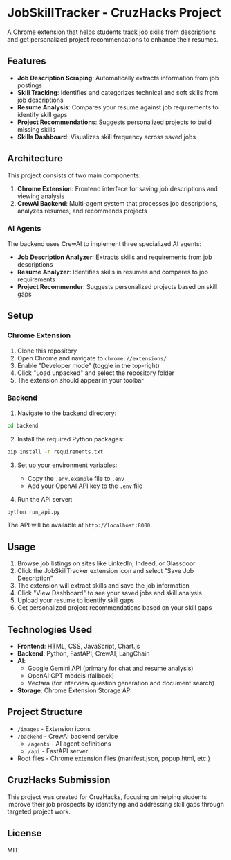 # JobSkillTracker - CruzHacks Project

A Chrome extension that helps students track job skills from descriptions and get personalized project recommendations to enhance their resumes.

## Features

- **Job Description Scraping**: Automatically extracts information from job postings
- **Skill Tracking**: Identifies and categorizes technical and soft skills from job descriptions
- **Resume Analysis**: Compares your resume against job requirements to identify skill gaps
- **Project Recommendations**: Suggests personalized projects to build missing skills
- **Skills Dashboard**: Visualizes skill frequency across saved jobs

## Architecture

This project consists of two main components:

1. **Chrome Extension**: Frontend interface for saving job descriptions and viewing analysis
2. **CrewAI Backend**: Multi-agent system that processes job descriptions, analyzes resumes, and recommends projects

### AI Agents

The backend uses CrewAI to implement three specialized AI agents:

- **Job Description Analyzer**: Extracts skills and requirements from job descriptions
- **Resume Analyzer**: Identifies skills in resumes and compares to job requirements
- **Project Recommender**: Suggests personalized projects based on skill gaps

## Setup

### Chrome Extension

1. Clone this repository
2. Open Chrome and navigate to `chrome://extensions/`
3. Enable "Developer mode" (toggle in the top-right)
4. Click "Load unpacked" and select the repository folder
5. The extension should appear in your toolbar

### Backend

1. Navigate to the backend directory:
```bash
cd backend
```

2. Install the required Python packages:
```bash
pip install -r requirements.txt
```

3. Set up your environment variables:
   - Copy the `.env.example` file to `.env`
   - Add your OpenAI API key to the `.env` file

4. Run the API server:
```bash
python run_api.py
```

The API will be available at `http://localhost:8000`.

## Usage

1. Browse job listings on sites like LinkedIn, Indeed, or Glassdoor
2. Click the JobSkillTracker extension icon and select "Save Job Description"
3. The extension will extract skills and save the job information
4. Click "View Dashboard" to see your saved jobs and skill analysis
5. Upload your resume to identify skill gaps
6. Get personalized project recommendations based on your skill gaps

## Technologies Used

- **Frontend**: HTML, CSS, JavaScript, Chart.js
- **Backend**: Python, FastAPI, CrewAI, LangChain
- **AI**: 
  - Google Gemini API (primary for chat and resume analysis)
  - OpenAI GPT models (fallback)
  - Vectara (for interview question generation and document search)
- **Storage**: Chrome Extension Storage API

## Project Structure

- `/images` - Extension icons
- `/backend` - CrewAI backend service
  - `/agents` - AI agent definitions
  - `/api` - FastAPI server
- Root files - Chrome extension files (manifest.json, popup.html, etc.)

## CruzHacks Submission

This project was created for CruzHacks, focusing on helping students improve their job prospects by identifying and addressing skill gaps through targeted project work.

## License

MIT
